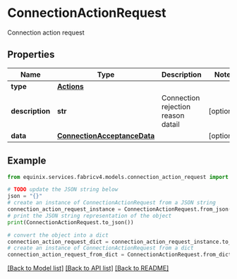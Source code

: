 # ConnectionActionRequest

Connection action request

## Properties

Name | Type | Description | Notes
------------ | ------------- | ------------- | -------------
**type** | [**Actions**](Actions.md) |  | 
**description** | **str** | Connection rejection reason datail | [optional] 
**data** | [**ConnectionAcceptanceData**](ConnectionAcceptanceData.md) |  | [optional] 

## Example

```python
from equinix.services.fabricv4.models.connection_action_request import ConnectionActionRequest

# TODO update the JSON string below
json = "{}"
# create an instance of ConnectionActionRequest from a JSON string
connection_action_request_instance = ConnectionActionRequest.from_json(json)
# print the JSON string representation of the object
print(ConnectionActionRequest.to_json())

# convert the object into a dict
connection_action_request_dict = connection_action_request_instance.to_dict()
# create an instance of ConnectionActionRequest from a dict
connection_action_request_from_dict = ConnectionActionRequest.from_dict(connection_action_request_dict)
```
[[Back to Model list]](../README.md#documentation-for-models) [[Back to API list]](../README.md#documentation-for-api-endpoints) [[Back to README]](../README.md)


